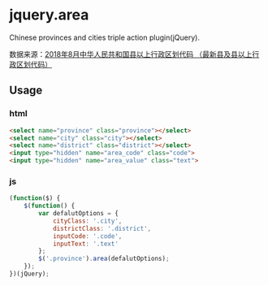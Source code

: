 # jquery.area

Chinese provinces and cities triple action plugin(jQuery).

数据来源：<a href="http://www.mca.gov.cn/article/sj/xzqh/2018/201804-12/20180810101641.html" target="_blank">2018年8月中华人民共和国县以上行政区划代码 （最新县及县以上行政区划代码）</a>

## Usage
### html
```html
<select name="province" class="province"></select>
<select name="city" class="city"></select>
<select name="district" class="district"></select>
<input type="hidden" name="area_code" class="code">
<input type="hidden" name="area_value" class="text">
```
### js
```js
(function($) {
    $(function() {
        var defalutOptions = {
            cityClass: '.city',
            districtClass: '.district',
            inputCode: '.code',
            inputText: '.text'
        };
        $('.province').area(defalutOptions);
    });
})(jQuery);
```
